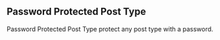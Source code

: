 ## Password Protected Post Type
Password Protected Post Type protect any post type with a password.
